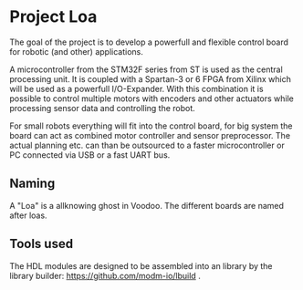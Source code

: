 Project Loa
===========

The goal of the project is to develop a powerfull and flexible control board
for robotic (and other) applications.

A microcontroller from the STM32F series from ST is used as the central
processing unit. It is coupled with a Spartan-3 or 6 FPGA from Xilinx which will
be used as a powerfull I/O-Expander. With this combination it is possible to
control multiple motors with encoders and other actuators while processing
sensor data and controlling the robot.

For small robots everything will fit into the control board, for big system
the board can act as combined motor controller and sensor preprocessor.
The actual planning etc. can than be outsourced to a faster microcontroller
or PC connected via USB or a fast UART bus.

Naming
------

A "Loa" is a allknowing ghost in Voodoo. The different boards are named
after loas.


Tools used
----------

The HDL modules are designed to be assembled into an library by the library builder: https://github.com/modm-io/lbuild .

